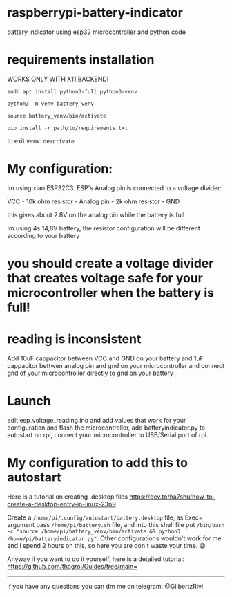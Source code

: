 # raspberrypi-battery-indicator
battery indicator using esp32 microcontroller and python code

# requirements installation
WORKS ONLY WITH X11 BACKEND!

```sudo apt install python3-full python3-venv``` 

```python3 -m venv battery_venv```

```source battery_venv/bin/activate```

```pip install -r path/to/requirements.txt```

to exit venv: ```deactivate```

# My configuration:
Im using xiao ESP32C3. 
ESP's Analog pin is connected to a voltage divider:

VCC - 10k ohm resistor - Analog pin - 2k ohm resistor - GND

this gives about 2.8V on the analog pin while the battery is full

Im using 4s 14,8V battery, the resistor configuration will be different according to your battery
# you should create a voltage divider that creates voltage safe for your microcontroller when the battery is full!

# reading is inconsistent
Add 10uF cappacitor between VCC and GND on your battery and 1uF cappacitor bettwen analog pin and gnd on your microcontroller and connect gnd of your microcontroller directly to gnd on your battery

# Launch 
edit esp_voltage_reading.ino and add values that work for your configuration and flash the microcontroller, add batteryindicator.py to autostart on rpi, connect your microcontroller to USB/Serial port of rpi.

# My configuration to add this to autostart
Here is a tutorial on creating .desktop files https://dev.to/ha7shu/how-to-create-a-desktop-entry-in-linux-23p9

Create a ```/home/pi/.config/autostart/battery.desktop``` file, as Exec= argument pass ```/home/pi/battery.sh``` file, and into this shell file put ```/bin/bash -c "source /home/pi/battery_venv/bin/activate && python3 /home/pi/batteryindicator.py"```. Other configurations wouldn't work for me and I spend 2 hours on this, so here you are don't waste your time. 😄

Anyway if you want to do it yourself, here is a detailed tutorial: https://github.com/thagrol/Guides/tree/main=

----------------------------------

if you have any questions you can dm me on telegram: @GilbertzRivi
